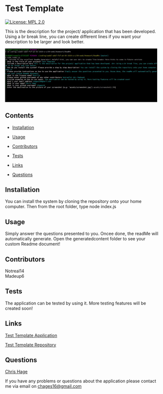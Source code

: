 # Test Template 
            
[![License: MPL 2.0](https://img.shields.io/badge/License-MPL%202.0-brightgreen.svg)](https://opensource.org/licenses/MPL-2.0)
            
 This is the description for the project/ application that has been developed. <br> Using a br break line, you can create different lines if you want your description to be larger and look better.
            
<img src="assets/screenshot2.JPG" width="500"  alt="Picture"/>
            
 ## Contents
            
* [Installation](#Installation)
            
* [Usage](#Usage)
            
* [Contributors](#Contributors)
            
* [Tests](#Tests)
            
* [Links](#Links)
            
* [Questions](#Questions)
            
 ## Installation
            
 You can install the system by cloning the repository onto your home computer. Then from the root folder, type node index.js
            
 ## Usage
            
 Simply answer the questions presented to you. Oncee done, the readMe will automatically generate. Open the generatedcontent folder to see your custom Readme document!
            
 ## Contributors
            
 Notreal14 <br> Madeup6
            
 ## Tests
            
 The application can be tested by using it. More testing features will be created soon!
            
 ## Links
            
 [Test Template Application](https://drive.google.com/file/d/17AdgUDWj6dWiq4Mbs5gCO915-1NGk0bg/view)
            
 [Test Template Repository](https://github.com/chages16/ReadMe)
            
 ## Questions 
            
 [Chris Hage](https://github.com/chages16)
            
 If you have any problems or questions about the application please contact me via email on chages16@gmail.com
            